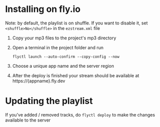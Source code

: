 
# Installing on fly.io

Note: by default, the playlist is on shuffle. If you want to disable it, set `<shuffle>No</shuffle>` in the `ezstream.xml` file

1. Copy your mp3 files to the project's mp3 directory
2. Open a terminal in the project folder and run

   `flyctl launch --auto-confirm --copy-config --now`
   
4. Choose a unique app name and the server region
5. After the deploy is finished your stream should be available at https://{appname}.fly.dev

# Updating the playlist

If you've added / removed tracks, do `flyctl deploy` to make the changes available to the server
